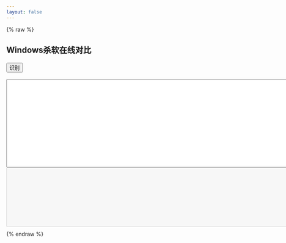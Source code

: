 ```yaml
---
layout: false
---
```

{% raw %}
<!DOCTYPE html>
<html>
<head>
<meta charset="utf-8">
<title>Windows杀软在线对比</title>
<script>
    avList = {
"_avp32.exe":"卡巴斯基",
"_avpcc.exe":"卡巴斯基",
"_avpm.exe":"卡巴斯基",
"360entclient.exe":"天擎EDR Agent",
"360entmisc.exe":"360(奇安信)天擎",
"360leakfixer.exe":"360系统漏洞控制模块",
"360rp.exe":"360杀毒",
"360safe.exe":"360安全卫士",
"360safebox.exe":"360保险箱主程序",
"360sd.exe":"360杀毒",
"360skylarsvc.exe":"360天擎终端安全管理系统",
"360tray.exe":"360实时保护",
"360websafe.exe":"360主机卫士",
"a2cmd.exe":"emsisoft anti-malware",
"a2free.exe":"a-squared free",
"a2guard.exe":"a-squared杀毒",
"a2service.exe":"a-squared free",
"a2start.exe":"Emsisoft Internet Security",
"aavgapi.exe":"avg",
"aawservice.exe":"Lavasoft Ad-Aware",
"aawtray.exe":"Ad-Aware",
"acaas.exe":"AhnLab",
"acaegmgr.exe":"AhnLab",
"acaif.exe":"AhnLab",
"acais.exe":"AhnLab",
"acctmgr.exe":"Symantec",
"aclient.exe":"Altiris remote login client",
"aclntusr.exe":"Altiris Client",
"acs.exe":"outpost防火墙",
"adam.exe":"绿鹰安全精灵",
"adaware.exe":"Lavasoft Ad-Aware",
"ad-aware.exe":"Lavasoft Ad-Aware",
"ad-aware2007.exe":"Lavasoft Ad-Aware",
"administrator.exe":"Entensys UserGate 5",
"adminserver.exe":"Panda",
"advchk.exe":"norton antivirus",
"ad-watch.exe":"lavasoft杀毒",
"aesecurityservice.exe":"MS Content Management Service",
"aexagentuihost.exe":"Altiris Agent",
"aexnsagent.exe":"Altiris Agent",
"aexnsrcvsvc.exe":"Altiris",
"aexsvc.exe":"Altiris",
"aexswdusr.exe":"Altiris Express NS Client Manager",
"aflogvw.exe":"AhnLab Spy Zero",
"afwserv.exe":"Avast Firewall Service",
"agb.exe":"安天防线",
"agentsvr.exe":"Microsoft Agent Server",
"ahnrpt.exe":"AhnLab Spy Zero",
"ahnsd.exe":"AhnLab",
"ahnsdsv.exe":"AhnLab",
"ahprocmonserver.exe":"安天防线",
"airdefense.exe":"airdefense",
"akrnl.exe":"ESET Smart Security",
"alert.exe":"CA eTrust Integrated Threat Management 8.1/CA Jinchen Kill",
"alertsvc.exe":"Symantec",
"alisecguard.exe":"阿里云-云盾",
"aliyun_assist_service.exe":"阿里云-云监控",
"aliyundun.exe":"阿里云-云盾",
"aliyundunupdate.exe":"阿里云-升级服务",
"almon.exe":"Sophos Anti-Virus",
"alogserv.exe":"McAfee VirusScan Activity Log Server",
"alsvc.exe":"Sophos AutoUpdate Service",
"alunotify.exe":"Symantec",
"alupdate.exe":"Sophos Anti-Virus AutoUpdate",
"aluschedulersvc.exe":"Symantec",
"amon.exe":"tiny personal firewall",
"amsvc.exe":"Cybereason",
"amswmagt.exe":"CA eTrust Integrated Threat Management 8.1",
"ananwidget.exe":"墨者安全专家",
"antiarp.exe":"AntiARP",
"anti-trojan.exe":"anti-trojan elite",
"anvir.exe":"AnVir.exe",
"aphost.exe":"TrendMicro Infrastructure",
"apimonitor.exe":"API Monitor",
"appsvc32.exe":"Symantec",
"aps.exe":"Outpost Security",
"apvxdwin.exe":"Panda Internet Security",
"arcatasksservice.exe":"arcavir杀毒",
"armor2net.exe":"Armor2net Software",
"arr.exe":"application request route",
"ashavast.exe":"Avast",
"ashbug.exe":"Avast",
"ashchest.exe":"Avast",
"ashcmd.exe":"Avast",
"ashdisp.exe":"Avast",
"ashenhcd.exe":"Avast",
"ashlogv.exe":"Avast",
"ashmaisv.exe":"Avast",
"ashpopwz.exe":"Avast",
"ashquick.exe":"Avast",
"ashserv.exe":"Avast",
"ashsimp2.exe":"Avast",
"ashsimpl.exe":"Avast",
"ashskpcc.exe":"Avast",
"ashskpck.exe":"Avast",
"ashupd.exe":"Avast",
"ashwebsv.exe":"Avast",
"ast.exe":"超级巡警",
"asupport.exe":"TrendMicro",
"aswdisp.exe":"Avast",
"aswregsvr.exe":"Avast",
"aswscan.exe":"avast",
"aswserv.exe":"Avast",
"aswupdsv.exe":"Avast",
"aswwebsv.exe":"Avast",
"atguard.exe":"antivir",
"atrshost.exe":"Altiris",
"atwatch.exe":"mustek",
"atwsctsk.exe":"AhnLab V3 Internet Security",
"au.exe":"nsis",
"aupdate.exe":"symantec",
"aupdrun.exe":"Agnirum Outpost Firewall",
"aus.exe":"Outpost Security",
"auth8021x.exe":"CA Jinchen KILL / eTrust Antivirus",
"autodown.exe":"antivirus autoupdater",
"autoup.exe":"AhnLab",
"avadmin.exe":"AVIRA Personal Edition Classic",
"avastemupdate.exe":"Avast Internet Security",
"avastsvc.exe":"Avast",
"avastui.exe":"Avast GUI",
"avcenter.exe":"Avira",
"avciman.exe":"熊猫卫士",
"avconfig.exe":"Avira",
"avconsol.exe":"McAfee VirusScan Scheduler",
"avengine.exe":"Panda Internet Security",
"avesvc.exe":"Avira",
"avfwsvc.exe":"AVIRA Personal Edition Classic",
"avg.exe":"avg杀毒",
"avgam.exe":"AVG 8/8.5",
"avgamsvr.exe":"AVG",
"avgas.exe":"AVG",
"avgaurd.exe":"avira antivir",
"avgcc.exe":"AVG",
"avgcc32.exe":"AVG",
"avgcefrend.exe":"AVG Internet Security",
"avgchsvx.exe":"AVG Internet Security",
"avgcmgr.exe":"AVG Internet Security (32-bit)",
"avgcsrva.exe":"AVG Internet Security (64-bit)",
"avgcsrvx.exe":"AVG Internet Security",
"avgctrl.exe":"AVG",
"avgdiag.exe":"AVG",
"avgemc.exe":"AVG",
"avgemca.exe":"AVG Internet Security",
"avgemcx.exe":"AVG Internet Security",
"avgfws.exe":"AVG Internet Security",
"avgfws8.exe":"AVG",
"avgfws9.exe":"AVG 9.0 FW",
"avgfwsrv.exe":"AVG",
"avgidsagent.exe":"AVG 8.5/9.0 IDS",
"avgidsmonitor.exe":"AVG 8.5/9.0 IDS",
"avgidsui.exe":"AVG 8.5 IDS",
"avgidswatcher.exe":"AVG 8.5 IDS",
"avginet.exe":"AVG",
"avgmfapx.exe":"AVG Internet Security",
"avgmsvr.exe":"AVG",
"avgnsa.exe":"AVG Internet Security",
"avgnsx.exe":"AVG Internet Security",
"avgnt.exe":"Avira",
"avgntmgr.exe":"avg",
"avgregcl.exe":"AVG Registry Cleaner",
"avgrsa.exe":"AVG Internet Security (64-bit)",
"avgrssvc.exe":"AVG",
"avgrsx.exe":"AVG Anti-Virus",
"avgscanx.exe":"AVG",
"avgserv.exe":"AVG",
"avgserv9.exe":"AVG",
"avgsvc.exe":"AVG Internet Security",
"avgsystx.exe":"AVG SysTools",
"avgtray.exe":"AVG Anti-Virus",
"avguard.exe":"Avira AntiVir",
"avgui.exe":"AVG Internet Security",
"avgupd.exe":"AVG",
"avgupdln.exe":"AVG",
"avgupsvc.exe":"AVG",
"avgvv.exe":"AVG",
"avgw.exe":"AVG",
"avgwb.dat":"AVG",
"avgwb.exe":"Grisoft AVG AntiVirus",
"avgwdsvc.exe":"AVG Anti-Virus",
"avgwizfw.exe":"AVG",
"avinitnt.exe":"command antivirus for nt server",
"avira.exe":"小红伞杀毒",
"avk.exe":"gdata安全防护软件",
"avkbackupservice.exe":"gdata安全防护软件",
"avkcl.exe":"gdata安全防护软件",
"avkpop.exe":"g data software ag",
"avkproxy.exe":"G Data Internet Security 2007",
"avkserv.exe":"g data software ag",
"avkservice.exe":"G Data Internet Security 2007",
"avktray.exe":"G Data Internet Security 2007",
"avkwctl.exe":"G Data Internet Security 2007",
"avkwctl9.exe":"g data software ag",
"avltmain.exe":"Panda Titanium",
"avmailc.exe":"Avira",
"avmcdlg.exe":"Avira",
"avnotify.exe":"Avira",
"avnt.exe":"h+bedv datentechnik gmbh",
"avp.exe":"Kaspersky",
"avp32.exe":"Kaspersky",
"avpcc.exe":"Kaspersky",
"avpdos32.exe":"kaspersky antivirus",
"avpdtagt.exe":"Kaspersky Lab Deployment Tool Agent",
"avpexec.exe":"Kaspersky",
"avpm.exe":"Kaspersky",
"avpncc.exe":"Kaspersky",
"avps.exe":"Kaspersky",
"avptc32.exe":"kaspersky antivirus",
"avpui.exe":"Kaspersky",
"avpupd.exe":"Kaspersky",
"avscan.exe":"Avira",
"avsched32.exe":"h+bedv",
"avserver.exe":"Kerio Winroute Firewall",
"avshadow.exe":"Avira",
"avsynmgr.exe":"McAfee VirusScan Synchronization Manager",
"avtask.exe":"Panda",
"avwatchservice.exe":"virusfighter杀毒",
"avwebgrd.exe":"AVIRA Personal Edition Classic",
"avwin.exe":"h+bedv",
"avwupsrv.exe":"h+bedv",
"avz.exe":"avz",
"ayagent.exe":"alyac韩国胶囊杀毒",
"baiduansvx.exe":"百度卫士-主进程",
"baidusafetray.exe":"百度卫士",
"baidusd.exe":"百度杀毒-主程序",
"baidusdsvc.exe":"百度杀毒-服务进程",
"baidusdtray.exe":"百度杀毒-托盘进程",
"baradagent.exe":"腾讯云-安全监控组件",
"bargains.exe":"exact advertising spyware",
"basfipm.exe":"Broadcom ASF IP monitoring service",
"bavtray.exe":"Baidu AV",
"bdagent.exe":"BitDefender Security Suite",
"bdc.exe":"BitDefender Security Suite",
"bddownloader.exe":"百度卫士",
"bdlite.exe":"BitDefender Security Suite",
"bdmcon.exe":"BitDefender Security Suite",
"bdss.exe":"BitDefender Security Suite",
"bdsubmit.exe":"BitDefender Security Suite",
"bdswitch.exe":"bitdefender module",
"beagle.exe":"avast",
"beikesan.exe":"贝壳云安全",
"bhipssvc.exe":"Baidu AV",
"bitdefender.exe":"Bitdefender",
"bka.exe":"Bkav AV",
"bkavservice.exe":"bkav杀毒",
"bkavsystemserver.exe":"Bkav AV",
"blackd.exe":"Black Ice IDS ",
"blackice.exe":"BlackIce Firewall",
"blink.exe":"micromedia",
"blss.exe":"cblaster",
"blupro.exe":"Bkav AV",
"bmrt.exe":"Barracuda Malware Removal Tool",
"bootwarn.exe":"symantec",
"bpc.exe":"grokster",
"brasil.exe":"exact advertising",
"bullguard.exe":"BullGuard Internet Security",
"bullguardbhvscanner.exe":"BullGuard Internet Security",
"bullguardscanner.exe":"BullGuard Internet Security",
"bullguardtray.exe":"BullGuard Internet Security",
"bullguardupdate.exe":"BullGuard Internet Security",
"bwgo0000":"F-Secure Backweb Temporary Files",
"bwgo0000.exe":"F-Secure Backweb",
"bwmeterconsvc.exe":"BWMeter Connections Service",
"ca.exe":"eTrust Firewall",
"caantispyware.exe":"CA Internet Security Suite 2007",
"caav.exe":"CA Internet Security Suite 2007",
"caavcmdscan.exe":"CA Internet Security Suite 2007",
"caavguiscan.exe":"CA Internet Security Suite 2007",
"caf.exe":"CA eTrust Integrated Threat Management 8.1",
"cafw.exe":"CA Internet Security Suite 2007",
"caissdt.exe":"eTrust Internet Security Suite",
"calogdump.exe":"CA Internet Security Suite 2007",
"capfaem.exe":"CA Internet Security Suite 2007",
"capfasem.exe":"CA Internet Security Suite 2008",
"capfsem.exe":"CA Internet Security Suite 2007",
"capmuamagt.exe":"CA eTrust Integrated Threat Management 8.1",
"cappactiveprotection.exe":"CA Internet Security Suite 2007/8/9",
"cappactiveprotection.exe   ":"CA Internet Security Suite 2007",
"casc.exe":"CA Internet Security Suite 2009",
"casecuritycenter.exe":"CA Internet Security Suite 2007",
"caunst.exe":"CA Internet Security Suite 2007",
"cavrep.exe":"CA Internet Security Suite 2007",
"cavrid.exe":"CA AntiVirus Realtime Infection Report",
"cavscan.exe":"Comodo",
"cavtray.exe":"eTrust Antivirus",
"cb.exe":"Cb Protection by Carbon Black",
"ccap.exe":"Symantec",
"ccapp.exe":"Symantec",
"ccemflsv.exe":"Client and Host Security Platform",
"ccenter.exe":"Rising",
"ccevtmgr.exe":"Symantec",
"cclaw.exe":"Norman Ad-Aware SE Plus Antivirus 1.06r1 and Firewall 1",
"cclgview.exe":"Symantec?",
"ccnfagent.exe":"CA eTrust Integrated Threat Management 8.1",
"ccprovsp.exe":"CA Internet Security Suite 2008/9",
"ccproxy.exe":"Symantec",
"ccpxysvc.exe":"Symantec",
"ccregvfy.exe":"norton杀毒软件自身完整性检查程序",
"ccschedulersvc.exe":"CA Internet Security Suite 2009",
"ccsetmgr.exe":"Symantec",
"ccsmagtd.exe":"CA eTrust Integrated Threat Management 8.1",
"ccsvchst.exe":"Symantec Endpoint Protection",
"ccsystemreport.exe":"CA Internet Security Suite 2009",
"cctray.exe":"CA Internet Security Suite 2007",
"ccupdate.exe":"CA Internet Security Suite 2007",
"cdp.exe":"cyberlink corp.",
"certificationmanagerservicent.exe":"Sophos Control Center",
"cfd.exe":"motive communications",
"cfftplugin.exe":"CA eTrust Integrated Threat Management 8.1",
"cfgwiz.exe":"norton antivirus",
"cfnotsrvd.exe":"CA eTrust Integrated Threat Management 8.1",
"cfp.exe":"Comodo Firewall Pro",
"cfpconfg.exe":"COMODO VIRUS SCANNER",
"cfpconfig.exe":"Comodo Firewall Pro",
"cfplogvw.exe":"Comodo Firewall Pro",
"cfpsbmit.exe":"Comodo Firewall Pro",
"cfpupdat.exe":"Comodo Firewall Pro",
"cfsmsmd.exe":"CA eTrust Integrated Threat Management 8.1",
"checkup.exe":"Symantec",
"cis.exe":"Comodo Internet Security",
"cistray.exe":"Comodo Internet Security",
"cka.exe":"Symantec",
"cksoftshiedantivirus4.exe":"shield antivirus杀毒",
"clamscan.exe":"ClamAV",
"clamtray.exe":"ClamAV",
"clamwin.exe":"ClamAV",
"clean.exe":"windows流氓软件清理大师",
"cleaner.exe":"windows流氓软件清理大师",
"cleaner3.exe":"windows流氓软件清理大师",
"cleaner8.exe":"the cleaner杀毒",
"cleanpc.exe":"windows流氓软件清理大师",
"cleanup.exe":"mcafee",
"cloudhelper.exe":"安全狗",
"clps.exe":"Comodo",
"clpsla.exe":"Comodo",
"clpsls.exe":"Comodo",
"clshield.exe":"Panda",
"cmctrayicon.exe":"cmc杀毒",
"cmdagent.exe":"Comodo Firewall Pro",
"cmdinstall.exe":"Comodo",
"cmgrdian.exe":"McAfee Guardian Tray Icon",
"cntaosmgr.exe":"TrendMicro OfficeScan",
"comhost.exe":"Symantec",
"connectionmonitor.exe":"ConnectionMonitor by SteelBytes",
"console.exe":"Panda",
"control_panel.exe":"Entensys UserGate 5",
"coranticontrolcenter32.exe":"coranti2012杀毒",
"coreframeworkhost.exe":"Trend Micro Internet Security",
"coreserviceshell.exe":"Trend Micro Internet Security",
"cpd.exe":"McAfee Firewall",
"cpdclnt.exe":"Symantec",
"cpf.exe":"Comodo Personal Firewall",
"cpntsrv.exe":"Panda",
"cramtray.exe":"Cybereason",
"crashrep.exe":"Comodo Firewall Pro",
"crdm.exe":"Netsys Enterprise Security (Encryption)",
"crssvc.exe":"Cybereason",
"csacontrol.exe":"Cisco Security Agent",
"csfalconcontainer.exe":"CrowdStrike Falcon Sensor",
"csfalconservice.exe":"CrowdStrike Falcon",
"csinject.exe":"Symantec",
"csinsm32.exe":"Symantec",
"csinsmnt.exe":"Symantec",
"csrss_tc.exe":"Atompark StaffCop",
"cssauth.exe":"Client Security Solution",
"ctdataload.exe":"Altiris",
"cureit.exe":"drweb cureit",
"cylancesvc.exe":"Cylance",
"cylanceui.exe":"Cylance",
"d_manage.exe":"d盾",
"d_safe_manage.exe":"d盾",
"dao_log.exe":"McAfee DAO Logger",
"datemanager.exe":"Date Manager",
"dbserv.exe":"Symantec",
"dbsrv9.exe":"Symantec",
"deep ui.exe":"Deep Instinct NGAV",
"deepmgmtservice.exe":"Deep Instinct NGAV",
"deeprpcserver":"Deep Instinct NGAV",
"deepstaticservice.exe":"Deep Instinct NGAV",
"defalert.exe":"symantec",
"defenderdaemon.exe":"shadowdefender",
"defscangui.exe":"symantec",
"defwatch":"Symantec",
"defwatch.exe":"Symantec",
"deloeminfs.exe":"BitDefender Security Suite",
"deteqt.agent.exe":"MWR Deteqt Suite EDR",
"diskmon.exe":"Symantec",
"djsnetcn.exe":"Symantec",
"dlservice.exe":"SmartLine DeviceLock Service",
"dltray.exe":"SmartLine DeviceLock Tray Notifier",
"dolphincharge.e":"GoldenDolphin Chinese IDS",
"dolphincharge.exe":"GoldenDolphin Chinese IDS",
"doscan.exe":"Symantec",
"dpmra.exe":"Microsoft Security Center Data Protection Manager",
"dpps2.exe":"panicware",
"drwadins.exe":"dr.web",
"drwagntd.exe":"DrWeb Enterprise",
"drwagnui.exe":"DrWeb",
"drwatson.exe":"Dr. Watson",
"drweb.exe":"DrWeb",
"drweb32.exe":"DrWeb",
"drweb32w.exe":"DrWeb",
"drweb386.exe":"DrWeb",
"drwebcgp.exe":"DrWeb",
"drwebcom.exe":"DrWeb Plesk COM for Windows",
"drwebdc.exe":"DrWeb",
"drwebmng.exe":"DrWeb",
"drwebscd.exe":"DrWeb",
"drwebupw.exe":"DrWeb",
"drwebwcl.exe":"DrWeb",
"drwebwin.exe":"DrWeb",
"drwinst.exe":"DrWeb",
"drwupgrade.exe":"DrWeb Enterprise",
"ds_monitor.exe":"Deep Security TM EDR",
"dsa.exe":"Deep Security TM EDR",
"dsmain.exe":"360安全卫士程序加载模块",
"dssagent.exe":"broderbund",
"dvp95.exe":"F-Secure",
"dvp95_0.exe":"F-Secure",
"dwarkdaemon.exe":"DrWeb Total Security",
"dwengine.exe":"DrWeb",
"dwhwizrd.exe":"Symantec",
"dwnetfilter.exe":"DrWeb Total Security",
"dwwin.exe":"TrendMicro or DrWatson",
"edisk.exe":"McAfee VirusScan Emergency Disk Creator",
"edr_agent.exe":"深信服EDR Agent",
"edr_monitor.exe":"深信服EDR Agent",
"edr_sec_plan.exe":"深信服EDR Agent",
"eeyeevnt.exe":"eEye Retina Digital Security",
"egui.exe":"Nod32",
"eguiproxy.exe":"eset nod32防毒",
"ehttpsrv.exe":"Nod32",
"ekrn.exe":"Nod32",
"elogsvc.exe":"Norman Ad-Aware SE Plus Antivirus 1.06r1 and Firewall 1",
"emet_agent.exe":"emet",
"emet_service.exe":"emet",
"emlibupdateagentnt.exe":"Sophos Control Center",
"emlproui.exe":"Omniquad Total Security 3.0.0",
"emlproxy.exe":"Omniquad Total Security 3.0.0",
"emsw.exe":"alset inc",
"endpointsecurity.exe":"GFI EndPointSecurity",
"engineserver.exe":"McAfee",
"ent.exe":"Essential NetTools",
"entitymain.exe":"Trend Micro Control Manager",
"era.exe":"ESET Remote Administrator",
"esafe.exe":"eSafe Protect",
"esav.exe":"启明星辰天珣EDR Agent",
"escc.exe":"启明星辰天珣EDR Agent",
"escccontrol.exe":"启明星辰天珣EDR Agent",
"esccindex.exe":"启明星辰天珣EDR Agent",
"esecagntservice.exe":"GFI EndPoint Security",
"esecservice.exe":"GFI EndPointSecurity",
"eshasrv.exe":"eset nod32防毒",
"esmagent.exe":"Enterprise Security Agent",
"espwatch.exe":"eSafe Protect",
"etagent.exe":"EventTracker by Prism Microsystems",
"etconsole3.exe":"EventTracker Console",
"etcorrel.exe":"EventTracker log cache",
"ethereal.exe":"rationalclearcase",
"etloganalyzer.exe":"EventTracker by Prism Microsystems",
"etreporter.exe":"EventTracker by Prism Microsystems  change",
"etrssfeeds.exe":"EventTracker by Prism Microsystems",
"etscheduler.exe":"EventTracker Scheduler",
"etwcontrolpanel.exe":"EventTracker Console",
"euqmonitor.exe":"TrendMicro ScanMail for Exchange",
"eventparser.exe":"McAfee",
"evtarmgr.exe":"EventTracker by Prism Microsystems",
"evtmgr.exe":"EventTracker by Prism Microsystems",
"evtprocessecfile.exe":"EventTracker",
"ewidoctrl.exe":"Ewido Security Suite",
"ewidoguard.exe":"Ewido Security Suite",
"execstat.exe":"StatWin",
"ezantivirusregistrationcheck.exe":"e-trust antivirus",
"fameh32.exe":"F-Secure Internet Security",
"fast.exe":"fastusr",
"fcappdb.exe":"Fortinet Smart Security",
"fcdblog.exe":"Fortinet Smart Security",
"fch32.exe":"F-Secure Internet Security",
"fchelper64.exe":"Fortinet Smart Security",
"fcsms.exe":"Microsoft Forefront Client Security Management Service",
"fcssas.exe":"Microsoft Forefront Client Security State Assessment Service",
"fih32.exe":"F-Secure Installation Launcher",
"findviru.exe":"f-secure",
"firesvc.exe":"McAfee Desktop Firewall",
"firetray.exe":"McAfee Desktop Firewall Traybar Helper",
"firewall.exe":"ashampoosoftware",
"firewallgui.exe":"PC Tools Firewall Plus",
"fmon.exe":"FortiClient Host Security 3.0.459",
"fnrb32.exe":"f-secure",
"forcefield.exe":"ZoneAlarm ForceField",
"forticlient.exe":"FortiClient",
"fortiesnac.exe":"Fortinet Smart Security",
"fortifw.exe":"FortiClient Host Security 3.0.459",
"fortiproxy.exe":"Fortinet Smart Security",
"fortiscan.exe":"Fortiscan",
"fortisslvpndaemon.exe":"Fortinet Smart Security",
"fortitray.exe":"Fortinet Smart Security",
"fortiwf.exe":"Fortinet Smart Security",
"fpavserver.exe":"F-PROT Antivirus",
"fprot.exe":"F-Prot?Antivirus",
"f-prot.exe":"f-prot杀毒",
"f-prot95.exe":"F-Prot?Antivirus",
"fprottray.exe":"F-PROT Antivirus",
"fpwin.exe":"verizon",
"fp-win.exe":"f-prot antivirus ondemand",
"frameworkservic":"McAfee Framework Services",
"frameworkservic.exe":"Mcafee VirusScan Framework Service",
"frameworkservice.exe":"McAfee VirusScan Enterprise",
"freshclam.exe":"clamav",
"frminst.exe":"mcafee",
"frw.exe":"McAfee?",
"frzstate2k.exe":"Deep Freeze TM EDR",
"fsaa.exe":"F-Secure Authentication Agent",
"fsaua.exe":"F-Secure Internet Security",
"fsav.exe":"f-secure",
"fsav32.exe":"F-Secure Internet Security",
"fsav530stbyb.exe":"f-secure",
"fsav530wtbyb.exe":"f-secure",
"fsav95.exe":"f-secure",
"fsavgui.exe":"F-Secure Internet Security GUI",
"fsbwsys.exe":"f-secure",
"f-sched.exe":"F-Prot?Antivirus",
"fscuif.exe":"F-Secure Internet Security",
"fsdfwd.exe":"F-Secure Internet Security",
"f-secure.exe":"f-secure冰岛杀毒",
"fsgk32.exe":"F-Secure Internet Security",
"fsgk32st.exe":"F-Secure Internet Security",
"fsguidll.exe":"F-Secure Internet Security",
"fsguiexe.exe":"F-Secure Internet Security",
"fshdll32.exe":"F-Secure Internet Security",
"fshoster32.exe":"F-Secure Internet Security",
"fshoster64.exe":"F-Secure Internet Security",
"fsm32.exe":"F-Secure Internet Security",
"fsma32.exe":"F-Secure Internet Security",
"fsmb32.exe":"F-Secure Internet Security",
"fsorsp.exe":"F-Secure Internet Security",
"fspc.exe":"F-Secure Internet Security",
"fspex.exe":"F-Secure Anti-Virus Updater",
"fsqh.exe":"F-Secure Internet Security",
"fssm32.exe":"F-Secure Internet Security",
"f-stopw.exe":"F-Prot?Antivirus",
"fwcfg.exe":"Symantec",
"fwinst.exe":"AVIRA Personal Edition Classic",
"fws.exe":"Radialpoint Security Services PCGuard",
"fyfirewall.exe":"风云防火墙",
"gcascleaner.exe":"Microsoft AntiSpyware Cleaner Process",
"gcasdtserv.exe":"Microsoft AntiSpyware Server Process",
"gcasinstallhelper.exe":"Microsoft AntiSpyware Helper Process",
"gcasnotice.exe":"Microsoft AntiSpyware Notifier Process",
"gcasserv.exe":"Microsoft AntiSpyware Server Process",
"gcasservalert.exe":"Microsoft AntiSpyware Alert Process",
"gcasswupdater.exe":"Microsoft AntiSpyware Updater Process",
"gdfirewalltray.exe":"G Data Internet Security 2007",
"gdfwsvc.exe":"G Data Internet Security 2007",
"gdscan.exe":"G Data",
"gfireporterservice.exe":"GFI EndPointSecurity",
"gg.exe":"巨盾网游安全盾",
"ghost_2.exe":"Symantec",
"ghosttray.exe":"Symantec",
"giantantispyware.exe":"GIANT AntiSpyware",
"giantantispywaremain.exe":"Microsoft AntiSpyware",
"giantantispywareupdater.exe":"Microsoft AntiSpyware",
"gov_defence_daemon.exe":"govdefence(网防g01)",
"gov_defence_service.exe":"govdefence(网防g01)",
"guard.exe":"AVG",
"guarddog.exe":"ewido",
"guardgui.exe":"Avira",
"guardnt.exe":"ikarus",
"guardxkickoff.exe":"GuardX",
"guardxservice.exe":"GuardX",
"gziface.exe":"Bitdefender Free",
"gzserv.exe":"Bitdefender Free",
"hipsdaemon.exe":"火绒安全软件",
"hipslog.exe":"火绒安全软件",
"hipsmain.exe":"火绒安全软件",
"hipstray.exe":"火绒安全软件",
"hipsvc.exe":"mcafee",
"hpqwmiex.exe":"HP ProtectTools Security Manager",
"hrres.exe":"ViRobot Desktop Antivirus",
"htpatch.exe":"silicon integrated systems corporation",
"hwapi.exe":"McAfee Internet Security Suite",
"hws.exe":"护卫神·入侵防护系统",
"hws_ui.exe":"护卫神·入侵防护系统",
"hwsd.exe":"护卫神·入侵防护系统",
"hwspanel.exe":"护卫神·入侵防护系统",
"iamapp.exe":"symantec",
"iamserv.exe":"symantec",
"iamstats.exe":"symantec",
"icepack.exe":"Symantec",
"icmon.exe":"Sophos Anti-Virus InterCheck activity monitor",
"idsinst.exe":"Symantec",
"iedriver.exe":"urlblaze.com",
"iface.exe":"Panda Anti-Virus",
"igateway.exe":"CA eTrust Integrated Threat Management 8.1/CA Jinchen Kill",
"inetupd.exe":"H+BEDV",
"infus.exe":"infus dialer",
"infwin.exe":"msviewparasite",
"inicio.exe":"Panda Internet Security",
"inocit.exe":"etrust",
"inonmsrv.exe":"CA Jinchen Kill",
"inorpc.exe":"eTrust Antivirus",
"inort.exe":"eTrust Antivirus",
"inotask.exe":"CA eTrust Integrated Threat Management 8.1/CA Jinchen Kill",
"inouptng.exe":"etrust",
"inoweb.exe":"CA Jinchen Kill",
"intdel.exe":"inet delivery",
"iparmor.exe":"木马克星",
"iptray.exe":"Cisco AMP",
"isafe.exe":"CA AntiVirus ISafe Service",
"isafinst.exe":"CA Internet Security Suite 2007",
"isatray.exe":"Microsoft(R) Internet Security and Acceleration Server 2000",
"isntsmtp.exe":"TrendMicro",
"isntsysmonitor":"TrendMicro InterScan System Monitor",
"isntsysmonitor.exe":"Trend Micro",
"ispwdsvc.exe":"Symantec",
"isscsf.exe":"ISS Security Scanner",
"issdaemon.exe":"ISS Security Scanner",
"issvc.exe":"Symantec",
"isuac.exe":"Symantec",
"iswmgr.exe":"ZoneAlarm ForceField",
"itmrt_supportdiagnostics.exe":"CA Internet Security Suite 2007",
"itmrt_trace.exe":"CA Internet Security Suite 2007",
"itmrtsvc.exe":"CA Internet Security Suite 2007",
"ixaptsvc.exe":"nProtect",
"ixavsvc.exe":"nProtect",
"ixfwsvc.exe":" nProtect",
"jammer.exe":"Jammer",
"k7tsecurity.exe":"k7杀毒",
"kabackreport.exe":"Kingsoft",
"kaccore.exe":"Kingsoft",
"kanmcmain.exe":"Kingsoft",
"kansgui.exe":"Kingsoft Antivirus",
"kansvr.exe":"Kingsoft Antivirus",
"kastray.exe":"Kingsoft",
"kav.exe":"Kaspersky",
"kav32.exe":"Kingsoft Internet Security 2008",
"kavadapterexe.exe":"Kaspersky Anti-Virus for Lotus Notes",
"kavfs.exe":"Kaspersky Anti-Virus service process",
"kavfsgt.exe":"Kaspersky Anti-Virus management service process",
"kavfsrcn.exe":"Kaspersky Anti-Virus remote management process",
"kavfsscs.exe":"Kaspersky script interception dispatcher service process",
"kavfswp.exe":"Kaspersky Anti-Virus working process",
"kavisarv.exe":"Kaspersky",
"kavlotsingleton.exe":"Kaspersky Anti-Virus for Lotus Notes",
"kavmm.exe":"Kaspersky",
"kavpf.exe":"kaspersky",
"kavpfw.exe":"kaspersky",
"kavshell.exe":"Kaspersky command line utility process",
"kavss.exe":"Kaspersky",
"kavstart.exe":"Kingsoft Internet Security",
"kavsvc.exe":"Kaspersky",
"kavsvcui.exe":"kaspersky",
"kavtray.exe":"Kaspersky task tray process",
"kazza.exe":"kaspersky",
"kb891711.exe":"Windows Security Update",
"keenvalue.exe":"euniverse inc",
"kerio-pf-213-en-win.exe":"Kerio",
"kerio-wrl-421-en-win.exe":"Kerio",
"kerio-wrp-421-en-win.exe":"Kerio",
"kis.exe":"Kaspersky",
"kislive.exe":"Kingsoft",
"kissvc.exe":"Kingsoft Internet Security 2008",
"klnacserver.exe":"Kaspersky Lab Cisco NAC Posture Validation Server",
"klnagent.exe":"Kaspersky Network Agent",
"klserver.exe":"Kaspersky Administration Server",
"klswd.exe":"Kaspersky",
"klwtblfs.exe":"Kaspersky",
"kmailmon.exe":"Kingsoft",
"knownsvr.exe":"Rising Antispyware",
"knsdtray.exe":"可牛杀毒",
"knupdatemain.exe":"Kingsoft",
"kpf4gui.exe":"Sunbelt Personal Firewall 4",
"kpf4ss.exe":"Sunbelt Personal Firewall 4",
"kpfw32.exe":"Kingsoft Internet Security 2008",
"kpfwsvc.exe":"Kingsoft Internet Security",
"kpfwtray.exe":"金山网镖",
"krbcc32s.exe":"CA Jinchen KILL / eTrust Antivirus",
"ksafe.exe":"金山卫士",
"ksafesvc.exe":"金山毒霸",
"ksafetray.exe":"金山卫士",
"kswebshield.exe":"Kingsoft",
"kupdata.exe":"金山毒霸",
"kvdetech.exe":"Jiangmin AV and FW",
"kvmonxp.exe":"江民杀毒",
"kvmonxp.kxp":"Jiangmin AV and FW",
"kvmonxp_2.exe":"江民KV杀毒软件实时监控程序",
"kvmonxp_2.kxp":"Jiangmin AV and FW",
"kvolself.exe":"Jiangmin AV and FW",
"kvsrvxp.exe":"Jiangmin AV and FW",
"kvsrvxp_1.exe":"Jiangmin AV and FW",
"kvxp.exe":"江民杀毒软件",
"kvxp.kxp":"Jiangmin AV and FW",
"kwatch.exe":"Kingsoft Internet Security",
"kwsprod.exe":"Kaspersky",
"kwsprotect64.exe":"金山毒霸",
"kxescore.exe":"金山毒霸",
"kxeserv.exe":"Kingsoft",
"kxetray.exe":"金山毒霸",
"launcher.exe":"intercort systems",
"ldscan.exe":"windows trojans inspector",
"leventmgr.exe":"Cisco Security Agent",
"livesrv.exe":"BitDefender Security Suite",
"liveupdate360.exe":"360更新程序",
"lmon.exe":"Sophos Anti-Virus",
"log_qtine.exe":"McAfee",
"loggetor.exe":"GoldenDolphin Chinese IDS",
"loggingserver.exe":"AVG Internet Security (64-bit)",
"luall.exe":"Symantec",
"luau.exe":"symantec",
"lucallbackproxy.exe":"Symantec",
"lucoms.exe":"Symantec",
"lucoms~1.exe":"Symantec",
"lucomserver.exe":"Symantec LiveUpdate",
"luinit.exe":"Symantec",
"lwdmserver.exe":"TrendMicro Infrastructure",
"macmnsvc.exe":"McAfee Agent Common Services",
"macompatsvc.exe":"McAfee Compat service",
"mamutu.exe":"Mamutu",
"managementagentnt.exe":"Sophos Control Center",
"mantispm.exe":"ZoneAlarm Internet Security Suite 2007",
"masalert.exe":"McAfee AntiSpyware",
"massrv.exe":"McAfee AntiSpyware application",
"masvc.exe":"McAfee Agent Service",
"mbam.exe":"malwarebytes杀毒",
"mbamservice.exe":"Malwarebytes Anti-Malware",
"mbamtray.exe":"Malwarebytes Anti-Malware",
"mcafeedatabackup.exe":"McAfee Internet Security Suite",
"mcafeefire.exe":"mcafee",
"mcagent.exe":"McAfee Agent",
"mcapexe.exe":"McAfee Endpoint Protection",
"mcappins.exe":"McAfee Application Installer",
"mcconsol.exe":"McAfee VirusScan Enterprise",
"mcdash.exe":"McAfee Security Center Dashboard",
"mcdetect.exe":"McAfee Security Centre Module",
"mcepoc.exe":"McAfee VirusScan for EPOC OS",
"mcepocfg.exe":"McAfee VirusScan for EPOC OS",
"mcinfo.exe":"McAfee Internet Security",
"mcmnhdlr.exe":"McAfee VirusScan Command Handler",
"mcmscsvc.exe":"McAfee Internet Security Suite",
"mcnasvc.exe":"McAfee Internet Security Suite",
"mcods.exe":"McAfee Internet Security Suite",
"mcpalmcfg.exe":"McAfee VirusScan for Palm OS",
"mcpromgr.exe":"McAfee Internet Security Suite",
"mcproxy.exe":"McAfee Internet Security Suite",
"mcregwiz.exe":"McAfee Registration Wizard",
"mcsacore.exe":"McAfee Endpoint Protection",
"mcsagent.exe":"Sophos MCS Agent",
"mcsclient.exe":"Sophos MCS Client",
"mcscript.exe":"mcafee",
"mcscript_inuse.exe":"McAfee VirusScan Enterprise",
"mcshell.exe":"McAfee GUI",
"mcshield.exe":"McAfee VirusScan",
"mcshld9x.exe":"McAfee AntiVirus Component",
"mcsvhost.exe":"McAfee Endpoint Protection",
"mcsysmon.exe":"McAfee System Monitor",
"mctool.exe":"mcafee",
"mctray.exe":"McAfee VirusScan Enterprise",
"mctskshd.exe":"McAfee Task Scheduler",
"mcui32.exe":"Symantec",
"mcuicnt.exe":"McAfee",
"mcuimgr.exe":"McAfee Internet Security Suite",
"mcupdate.exe":"McAfee VirusScan Enterprise",
"mcupdmgr.exe":"McAfee Update Manager",
"mcvsftsn.exe":"McAfee VirusScan Online",
"mcvsrte.exe":"McAfee.com VirusScan Online Realtime Engine",
"mcvsshld.exe":"McAfee VirusScan",
"mcwce.exe":"McAfee VirusScan for WindowsCE OS",
"mcwcecfg.exe":"McAfee VirusScan for WindowsCE OS",
"mfeann.exe":"McAfee",
"mfeavsvc.exe":"McAfee Cloud AV",
"mfecanary.exe":"McAfee Canary Process",
"mfeesp.exe":"McAfee Endpoint Security Platform component hosting server",
"mfefire.exe":"McAfee Core Firewall Service",
"mfefw.exe":"McAfee Firewall Business Object Hosting Server",
"mfehcs.exe":"McAfee HookCore Service",
"mfemactl.exe":"McAfee Agent AAC Host",
"mfemms.exe":"McAfee Management Service",
"mfetp.exe":"McAfee Threat Prevention Service",
"mfevtps.exe":"McAfee Process Validation",
"mfewc.exe":"McAfee Web Control Service",
"mfewch.exe":"McAfee Web Control Service",
"mfin32.exe":"myfreeinternetupdate",
"mfw2en.exe":"myfreeinternetupdate",
"mfweng3.02d30.exe":"myfreeinternetupdate",
"mgavrtcl.exe":"McAfee antivirus software",
"mgavrte.exe":"mcafee",
"mghtml.exe":"McAfee VirusScan Component",
"mgntsvc.exe":"Sophos Control Center",
"mgui.exe":"bullguard",
"minilog.exe":"zone alarm",
"mmod.exe":"ezulainc",
"mongoosagui.exe":"mongoosa杀毒",
"monsvcnt.exe":"Ahnsd Korean AV",
"monsysnt.exe":"Ahnsd Korean AV",
"mostat.exe":"wurldmediainc",
"mpcmdrun.exe":"Windows Defender",
"mpf.exe":"McAfee Personal Firewall",
"mpfagent.exe":"McAfee Personal Firewall",
"mpfconsole.exe":"McAfee Personal Firewall",
"mpfservice.exe":"McAfee Personal Firewall Component",
"mpfsrv.exe":"McAfee Internet Security Suite",
"mpftray.exe":"McAfee Personal Firewall Tray icon",
"mpmon.exe":"微点主动防御",
"mps.exe":"McAfee Internet Security Suite",
"mpsevh.exe":"McAfee Internet Security Suite",
"mpsvc.exe":"Omniquad Total Security 3.0.0",
"mrf.exe":"TrendMicro Infrastructure",
"msascui.exe":"Windows Defender",
"msascuil.exe":"windows defender",
"mscache.exe":"integrated search technologies spyware",
"mscifapp.exe":"McAfee Privacy Service",
"mscman.exe":"odysseusmarketinginc",
"mskagent.exe":"McAfee SpamKiller Module",
"mskdetct.exe":"McAfee Spamkiller",
"msksrver.exe":"McAfee Internet Security Suite",
"msksrvr.exe":"McAfee Spamkiller",
"msmgt.exe":"total velocity spyware",
"msmpeng.exe":"Windows Defender",
"mspmspsv.exe":"Windows Media Device Manager Pre-Message Security Protocol Service",
"msscli.exe":"McAfee AntiSpyware Component",
"msseces.exe":"Microsoft Security Essentials",
"mssecess.exe":"Microsoft Security Essentials",
"mssense.exe":"windows defender",
"msssrv.exe":"McAfee Anti Spyware",
"msvxd.exe":"w32/datom-a",
"myagtsvc.exe":"mcafee",
"myagttry.exe":"McAfee Total Protection for Small Business",
"nailgpip.exe":"McAfee",
"naprdmgr.exe":"McAfee ePolicy Orchestrator",
"nav.exe":"reuters limited",
"navapsvc.exe":"Symantec",
"navapw32.exe":"Symantec",
"navdx.exe":"Norton Anti-Virus",
"navectrl.exe":"Symantec",
"navelog.exe":"Symantec",
"navesp.exe":"Symantec",
"navlu32.exe":"norton",
"navnt.exe":"Norton Anti-Virus",
"navshcom.exe":"Norton Anti-Virus",
"navstub.exe":"Norton Anti-Virus",
"navw32.exe":"Symantec",
"navwnt.exe":"Symantec",
"ncdaemon.exe":"Mcafee Scanner for Lotus Notes",
"ndd32.exe":"诺顿磁盘医生",
"ndetect.exe":"Symantec",
"neomonitor.exe":"NeoMonitor",
"neotrace.exe":"McAfee NeoTrace",
"neowatchlog.exe":"neowatch",
"neowatchtray.exe":"neowatch",
"nerosvc.exe":"Nero Security Service",
"netalertclient.exe":"GoldenDolphin Chinese IDS",
"netcfg.exe":"Kaspersky Network Configuration Tool",
"networkagent.exe":"Websense Web Security / Web Filter",
"networx.exe":"NetWorx",
"ngctw32.exe":"Symantec",
"ngserver.exe":"Symantec",
"nip.exe":"Norman Ad-Aware SE Plus Antivirus 1.06r1 and Firewall 1",
"nipsvc.exe":"Norman Ad-Aware SE Plus Antivirus 1.06r1 and Firewall 1",
"nisoptui.exe":"Symantec",
"nisserv.exe":"Symantec",
"nissrv.exe":"Microsoft Network Inspection System",
"nisum.exe":"Symantec",
"njeeves.exe":"Norman Ad-Aware SE Plus Antivirus 1.06r1 and Firewall 1",
"nlclient.exe":"Netlimiter Traffic Monitor",
"nlsvc.exe":"LockTime NetLimiter 2 Monitor",
"nmagent.exe":"Network Monitor Agent",
"nmain.exe":"Symantec",
"nod32.exe":"Nod32",
"nod32krn.exe":"Nod32",
"nod32kui.exe":"Nod32",
"nod32view.exe":"NOD32 Update Viewer",
"nortonsecurity.exe":"Norton Security Deluxe",
"notifier.exe":"Deep Security TM EDR",
"npfmntor.exe":"Symantec",
"npfmsg.exe":"Norman Ad-Aware SE Plus Antivirus 1.06r1 and Firewall 1",
"npfmsg2.exe":"Norman Ad-Aware SE Plus Antivirus 1.06r1 and Firewall 1",
"npfsvice.exe":"Norman Ad-Aware SE Plus Antivirus 1.06r1 and Firewall 1",
"nprotect.exe":"Symantec",
"npscheck.exe":"Symantec",
"npssvc.exe":"Symantec",
"nrmenctb.exe":"Norman Ad-Aware SE Plus Antivirus 1.06r1 and Firewall 1",
"ns.exe":"norton诺顿杀毒",
"nscsrvce.exe":"Symantec",
"nsctop.exe":"Symantec",
"nslocollectorservice.exe":"enSilo Data Protection Collector Service",
"nsmdemf.exe":"TrendMicro",
"nsmdmon.exe":"TrendMicro",
"nsmdreal.exe":"TrendMicro",
"nsmdsch.exe":"TrendMicro",
"nsmdtr.exe":"Symantec",
"nspupsvc.exe":"nprotect杀毒",
"ntcaagent.exe":"Huawei SACC Agent",
"ntcadaemon.exe":"Huawei SACC Agent",
"ntcaservice.exe":"Huawei SACC Agent",
"ntrtscan.exe":"TrendMicro OfficeScan",
"nvcoas.exe":"Norman Ad-Aware SE Plus Antivirus 1.06r1 and Firewall 1",
"nvcod.exe":"Norman",
"nvcsched.exe":"Norman Ad-Aware SE Plus Antivirus 1.06r1 and Firewall 1",
"nwservice.exe":"Netwatch",
"nymse.exe":"Norman Ad-Aware SE Plus Antivirus 1.06r1 and Firewall 1",
"oasclnt.exe":"McAfee VirusScan Module",
"oespamtest.exe":"Kaspersky Anti-Spam for Outlook or Outlook Express",
"ofcdog.exe":"TrendMicro",
"ofcpfwsvc.exe":"TrendMicro Personal Firewall",
"okclient.exe":"Cisco Security Agent",
"olfsnt40.exe":"Symantec",
"omniagent.exe":"MWR OmniAgent",
"omslogmanager.exe":"Secret Net",
"onlinent.exe":"Omniquad Total Security 3.0.0",
"onlnsvc.exe":"Omniquad Total Security 3.0.0",
"op_mon.exe":"outpostfirewall",
"op_viewer.exe":"Sophos FIREWALL GUI is OPEN",
"opscan.exe":"Symantec",
"opssvc.exe":"Quick Heal AntiVirus",
"ostronet.exe":"OstroSoft Internet Tools",
"outpost.exe":"Outpost Security",
"outpostinstall.exe":"outpost",
"outpostproinstall.exe":"Agnitum Outpost Firewall Pro",
"paamsrv.exe":"Acronis Privacy Expert Suite",
"padfsvr.exe":"Panda",
"pagent.exe":"Panda Enterprise",
"pagentwd.exe":"Panda Enterprise",
"parmor.exe":"木马克星",
"pasystemtray.exe":"Panda",
"patch.exe":"TrendMicro PC-cillin",
"patray.exe":"ahnlab安博士杀毒",
"pavbckpt.exe":"Panda Internet Security",
"pavcl.exe":"Panda Commandline Secure",
"pavfires.exe":"Panda Anti-Virus",
"pavfnsvr.exe":"Panda Internet Security",
"pavjobs.exe":"Panda Internet Security",
"pavkre.exe":"Panda Anti-Virus",
"pavmail.exe":"Panda Anti-Virus",
"pavprot.exe":"Panda Anti-Virus",
"pavproxy.exe":"熊猫卫士",
"pavprsrv.exe":"Panda Internet Security",
"pavreport.exe":"Panda",
"pavsched.exe":"Panda Anti-Virus",
"pavsrv50.exe":"Panda Anti-Virus",
"pavsrv51.exe":"Panda Internet Security",
"pavsrv52.exe":"Panda Anti-Virus",
"pavss.exe":"熊猫卫士",
"pavupg.exe":"Panda AdminSecure upgrade utility",
"pavw.exe":"Panda Internet Security",
"pc.exe":"云锁客户端",
"pccclient.exe":"TrendMicro PC-cillin",
"pccguide.exe":"TrendMicro PC-cillin",
"pcciomon.exe":"pc-cillin",
"pcclient.exe":"TrendMicro PC-cillin",
"pccnt.exe":"TrendMicro PC-cillin",
"pccntmon.exe":"TrendMicro PC-cillin",
"pccntupd.exe":"TrendMicro PC-cillin",
"pccpfw.exe":"TrendMicro PC-cillin",
"pcctlcom.exe":"TrendMicro",
"pcscan.exe":"TrendMicro PC-cillin",
"pcscnsrv.exe":"TrendMicro",
"pctav.exe":"pc tools antivirus",
"pctsauxs.exe":"Spyware Doctor",
"pctsgui.exe":"Spyware Doctor",
"pctssvc.exe":"Spyware Doctor",
"pctstray.exe":"Spyware Doctor",
"pep.exe":"CA Jinchen KILL / eTrust Antivirus",
"persfw.exe":"Kerio Personal Firewall 2.1.5",
"pestpatrol.exe":"ikarus",
"pfw.exe":"天网防火墙",
"pfwadmin.exe":"Kerio Personal Firewall",
"pgmonitr.exe":"promulgate spyware",
"pingscan.exe":"Ping Scanner",
"pmon.exe":"Process Monitor",
"pnmsrv.exe":"Panda Network Manager",
"pntiomon.exe":"TrendMicro PC-cillin",
"pop3pack.exe":"TrendMicro PC-cillin",
"pop3trap.exe":"TrendMicro PC-cillin",
"poproxy.exe":"Symantec",
"powerscan.exe":"integrated search technologies",
"ppclean.exe":"CA Internet Security Suite 2007",
"ppctlpriv.exe":"CA Internet Security Suite 2008 Antispyware",
"ppinupdt.exe":"Protector Plus for Windows",
"ppmcativedetection.exe":"eTrust",
"ppppwallrun.exe":"Jiangmin AV and FW",
"pptbc.exe":"Protector Plus for Windows",
"ppvstop.exe":"PP2000 Real Time Scan",
"pqibrowser.exe":"Symantec",
"pqv2isvc.exe":"Symantec",
"prevsrv.exe":"Panda Anti-Virus",
"prevx.exe":"Prevx",
"printdevice.exe":"GoldenDolphin Chinese IDS",
"privacyiconclient.exe":"Intel Management and Security",
"prizesurfer.exe":"prizesurfer",
"prmt.exe":"opistat",
"prmvr.exe":"adtomi",
"processmonitor.exe":"sysinternals",
"procexp.exe":"Sysinternals Process Explorer",
"proport.exe":"ProPort",
"protectedmodulehost.exe":"McAfee",
"protectx.exe":"protectx",
"proutil.exe":"BlackIce Firewall",
"psafesystray.exe":"psafe反病毒",
"psanhost.exe":"Panda Internet Security",
"psctris.exe":"Panda Enterprise",
"psctrls.exe":"Panda Internet Security",
"psh_svc.exe":"Acronis Privacy Expert Suite",
"pshost.exe":"Panda Internet Security",
"psimreal.exe":"Panda Internet Security",
"psimsvc.exe":"Panda Internet Security",
"pskmssvc.exe":"Panda Internet Security",
"pspf.exe":"Sygate Personal Firewall Pro",
"psuamain.exe":"Panda Internet Security",
"psuaservice.exe":"Panda Internet Security",
"pthosttr.exe":"HP Protecttools Security Manager",
"pview.exe":"Process Explode process viewer",
"pviewer.exe":"Process Explode process viewer",
"pwdfilthelp.exe":"GoldenDolphin Chinese IDS",
"pxemtftp.exe":"Symantec",
"pxeservice.exe":"Symantec",
"pylumloader.exe":" Cybereason",
"qclean.exe":"McAfee QuickClean",
"qconsole.exe":"norton antivirus quarantine console",
"qdcsfs.exe":"Symantec",
"qhactivedefense.exe":"360国际版",
"qhonline.exe":"Quick Heal Online Protection",
"qhonsvc.exe":"Quick Heal",
"qhset.exe":"Quick Heal",
"qhsrv.exe":"360主机卫士",
"qhwebshellguard.exe":"360主机卫士",
"qoeloader.exe":"Qurb/CA Internet Security 2008/9 AntiSpam",
"qqpcnetflow.exe":"腾讯电脑管家",
"qqpcrealtimespeedup.exe":"腾讯电脑管家",
"qqpcrtp.exe":"腾讯电脑管家",
"qqpctray.exe":"腾讯电脑管家",
"qserver.exe":"Symantec",
"quhlpsvc.exe":"quickheal杀毒",
"rapapp.exe":"BlackIce Firewall",
"rapuisvc.exe":"ISS_Proventia_Agent 9.0 from IBM",
"ras.exe":"Rising Antispyware",
"rasupd.exe":"Rising Antispyware",
"rav.exe":"Rising AntiVirus",
"ravalert.exe":"Rising AntiVirus",
"ravmon.exe":"Rising AntiVirus",
"ravmond.exe":"Rising AntiVirus",
"ravservice.exe":"Rising AntiVirus",
"ravstub.exe":"Rising AntiVirus",
"ravtask.exe":"Rising AntiVirus",
"ravtray.exe":"Rising AntiVirus",
"ravupdate.exe":"Rising AntiVirus",
"ravxp.exe":"Rising",
"rb32.exe":"rapidblaster",
"rcsvcmon.exe":"GFI EndPointSecurity",
"rcsync.exe":"prizesurfer",
"realmon.exe":"CA Jinchen Kill Realtime Monitor",
"redcloak.exe":"Dell SecureWorks Codename Redcloak",
"redirsvc.exe":"McAfee Internet Security Suite",
"regmech.exe":"Spyware Doctor",
"remupd.exe":"Panda Agent",
"repmgr64.exe":"Carbon Black",
"reportersvc.exe":"Symantec",
"reportsvc.exe":"Symantec Reporting Service",
"rescue32.exe":"卡巴斯基互联网安全套装",
"retinaengine.exe":"eEye Retina Digital Security",
"rfwmain.exe":"Rising Firewall",
"rfwproxy.exe":"Rising",
"rfwsrv.exe":"Rising Firewall",
"rfwstub.exe":"Rising",
"rnav.exe":"Symantec",
"rnreport.exe":"Rising AntiVirus",
"routernt.exe":"Sophos Control Center",
"rpcserv.exe":"McAfee",
"rsnetsvr.exe":"Rising Anti-Virus",
"rssensor.exe":"McAfee Rogue System Sensor",
"rstray.exe":"Rising Anti-Spyware",
"rtvscan.exe":"Symantec",
"rtvscn95.exe":"real-time virus scanner",
"rulaunch.exe":"McAfee User Interface",
"run32dll.exe":"pal pc spy",
"safeboxtray.exe":"360保险箱的托盘程序",
"safedog.exe":"安全狗",
"safedogguardcenter.exe":"安全狗",
"safedogserverui.exe":"服务器安全狗",
"safedogsiteapache.exe":"网站安全狗(apache)",
"safedogsiteiis.exe":"网站安全狗(iis)",
"safedogtray.exe":"安全狗",
"safedogupdatecenter.exe":"安全狗",
"safeservice.exe":"McAfee SAFe Common Technology",
"safeweb.exe":"psafe tecnologia",
"sahookmain.exe":"McAfee SiteAdvisor",
"sapissvc.exe":"Quick Heal Scanner",
"saservice.exe":"McAfee Internet Security Suite",
"sav32cli.exe":"Sophos Anti-Virus Scanner  ",
"savadminservice.exe":"Sophos Anti-Virus",
"savfmsectrl.exe":"Symantec Mail Security",
"savfmselog.exe":"Symantec Mail Security",
"savfmsesjm.exe":"Symantec Mail Security",
"savfmsesp.exe":"Symantec",
"savfmsespamstatsmanager.exe":"Symantec Mail Security",
"savfmsesrv.exe":"Symantec Mail Security",
"savfmsetask.exe":"Symantec Mail Security",
"savfmseui.exe":"Symantec Mail Security",
"savmain.exe":"Sophos Anti-Virus GUI is OPEN",
"savprogress.exe":"Sophos杀毒",
"savroam.exe":"Symantec",
"savscan.exe":"Symantec",
"savservice.exe":"Sophos Anti-Virus",
"savui.exe":"Symantec",
"sbamsvc.exe":"Vipre",
"sbserv.exe":"Symantec",
"scan32.exe":"McAfee Virusscan Enterprise",
"scanexplicit.exe":"Symantec",
"scanfrm.exe":"Rising Anti-Virus",
"scanmailoutlook.exe":"TrendMicro PC-cillin",
"scanmsg.exe":"Omniquad Total Security 3.0.0",
"scanningprocess.exe":"Kaspersky Antivirus Scanner",
"scanwscs.exe":"Omniquad Total Security 3.0.0",
"scfmanager.exe":"Sophos FIREWALL",
"scfservice.exe":"Sophos FIREWALL",
"scftray.exe":"Sophos FIREWALL",
"schdsrvc.exe":"Sophos Control Center",
"sched.exe":"avira(小红伞)",
"schupd.exe":"TrendMicro",
"sdcservice.exe":"Sophos Device Control Service",
"sdhelp.exe":"spyware doctor",
"sdrservice.exe":"Sophos Anti-Virus",
"sdtrayapp.exe":"Spyware_Doctor 5 from PC Tools",
"seanalyzertool.exe":"Netgate Spy Emergency",
"seccenter.exe":"Bitdefender",
"secenter.exe":"bitdefender杀毒",
"securitycenter.exe":"Aluria Security Center",
"securityhealthservice.exe":"windows defender",
"securitymanager.exe":"MSC BAM Services",
"sedservice.exe":"Sophos Endpoint Defense Service",
"seestat.exe":"StatWin",
"semsvc.exe":"Symantec",
"sesclu.exe":"Symantec",
"setloadorder.exe":"BitDefender Security Suite",
"setupguimngr.exe":"F-Secure Internet Security",
"sevinst.exe":"Symantec",
"sfc.exe":"Cisco AMP",
"sgagent.exe":"腾讯云-安全监控组件",
"sgbhp.exe":"SpywareBlaster Internet Security Tool",
"sh.exe":"mks toolkit for win3",
"showbehind.exe":"microsmarts enterprise component",
"shstat.exe":"McAfee VirusScan Enterprise",
"sidebar.exe":"AVG Anti-Virus",
"siteadv.exe":"McAfee Internet Security Suite",
"slee81.exe":"Steganos Security Suite Component",
"smartscreen.exe":"windows defender smartscreen",
"smc.exe":"Symantec",
"smcgui.exe":"Symantec",
"smex_activeupda":"TrendMicro ScanMail for Exchange",
"smex_master.exe":"TrendMicro ScanMail for Exchange",
"smex_remoteconf":"TrendMicro ScanMail for Exchange",
"smex_systemwatc":"TrendMicro ScanMail for Exchange",
"smoutlookpack.exe":"TrendMicro PC-cillin",
"sms.exe":"Symantec",
"smsectrl.exe":"Symantec",
"smselog.exe":"Symantec",
"smsesjm.exe":"Symantec",
"smsesp.exe":"Symantec",
"smsesrv.exe":"Symantec",
"smsetask.exe":"Symantec",
"smseui.exe":"Symantec",
"smsx.exe":"Security Technology Solutions SMSexpress",
"snac.exe":"Symantec Network Access List",
"sndmon.exe":"Symantec",
"sndsrvc.exe":"Symantec",
"snhwsrv.exe":"Secret Net",
"snicheckadm.exe":"Secret Net",
"snichecksrv.exe":"Secret Net",
"snicon.exe":"Secret Net",
"snsrv.exe":"Secret Net",
"soap.exe":"system soap pro",
"softmanager.exe":"360软件管家",
"sophos ui.exe":"Sophos杀毒",
"sophoscleanm.exe":"Sophos杀毒",
"sophoscleanm64.exe":"Sophos Clean Service",
"sophosfilescanner.exe":"Sophos杀毒",
"sophosfimservice.exe":"Sophos FIM",
"sophosfs.exe":"Sophos File Scanner Service",
"sophoshealth.exe":"Sophos Health Service",
"sophosntpservice.exe":"Sophos杀毒",
"sophososquery.exe":"Sophos杀毒",
"sophossafestore64.exe":"Sophos Safestore Service",
"spbbcsvc.exe":"Symantec",
"sphinx.exe":"sphinx防火墙",
"spideragent.exe":"DrWeb Total Security",
"spidercpl.exe":"dr.web",
"spiderml.exe":"DrWeb",
"spidernt.exe":"DrWeb",
"spiderui.exe":"DrWeb",
"spntsvc.exe":"TrendMicro ServerProtect",
"spybotsd.exe":"spybot",
"spyemergency.exe":"Netgate Spy Emergency",
"spyemergencysrv.exe":"Netgate Spy Emergency",
"spywareterminatorshield.exe":"spywareterminator杀毒",
"srvload.exe":"Panda Internet Security",
"srvmon.exe":"McAfee",
"sschk.exe":"Simply Super Software Trojan Scanner",
"ssecuritymanager.exe":"SIWF BAM Services",
"ssm.exe":"Symantec or Veritas Net Backup",
"ssp.exe":"Sophos Endpoint Security",
"sspservice.exe":"Sophos System Protection Service",
"ssscheduler.exe":"McAfee Security Scan",
"starta.exe":"AntiVir Security Management Center Agent Module",
"stinger.exe":"McAfee Stinger",
"stopa.exe":"AntiVir Security Management Center Agent Module",
"stopp.exe":"TrendMicro ServerProtect",
"stwatchdog.exe":"TrendMicro ServerProtect",
"supporter5.exe":"escorcher反病毒",
"svcgenerichost":"TrendMicro ScanMail for Exchange",
"svcgenerichost.exe":"Trend Micro Worry-Free Business Security Services",
"svcharge.exe":"SiliVaccine Antivirus",
"svcntaux.exe":"Spyware_Doctor 5 from PC Tools",
"svdealer.exe":"SiliVaccine Antivirus",
"svframe.exe":"SiliVaccine Antivirus",
"svtray.exe":"SiliVaccine Antivirus",
"swagent.exe":"sonicwall",
"swc_service.exe":"Sophos Anti-Virus",
"swdoctor.exe":"sonicwall",
"swdsvc.exe":"Spyware_Doctor 5 from PC Tools",
"sweep95.exe":"Sophos Anti-Virus",
"sweepnet.sweepsrv.sys.swnetsup.exe":"Sophos Anti-Virus",
"sweepsrv.exe":"Sophos Anti-Virus",
"sweepsrv.sys":"Sophos Anti-Virus",
"swi_service.exe":"Sophos Anti-Virus",
"swnetsup.exe":"Sophos Anti-Virus",
"swnxt.exe":"Spyware Nuker",
"swserver.exe":"StatWin Total",
"symcorpui.exe":"symantec(赛门铁克)",
"symlcsvc.exe":"Symantec",
"symproxysvc.exe":"Symantec",
"symsport.exe":"Symantec",
"symtray.exe":"Symantec",
"symwsc.exe":"Symantec",
"synmgr.exe":"sysmantec",
"sysdoc32.exe":"Symantec",
"sysoptenginesvc.exe":" Baidu AV",
"system.exe":"LanAgent Monitoring",
"tanium.exe":"Tanium Client",
"tbmon.exe":"McAfee VirusScan",
"tbscan.exe":"thunderbyte",
"tc.exe":"timecalende",
"tca.exe":"The Cleaner Active Process Monitor",
"tclproc.exe":"ISS RealSecure IDS",
"tcm.exe":"The Cleaner Registry and File Monitor",
"tdimon.exe":"SysInternals TDI Monitor",
"tfgui.exe":"Threatfire GUI",
"tfservice.exe":"ThreatFire PSP",
"tftray.exe":"ThreatFire PSP",
"tfun.exe":"Threatfire",
"tiaspn~1.exe":"Traffic Inspector 2.0",
"titanin.exe":"titanhide",
"tmas.exe":"TrendMicro Anti-Spyware",
"tmbmsrv.exe":"pc-cillin趋势反病毒",
"tmlisten.exe":"TrendMicro PC-cillin",
"tmntsrv.exe":"TrendMicro PC-cillin",
"tmpfw.exe":"TrendMicro",
"tmproxy.exe":"TrendMicro PC-cillin",
"tnbutil.exe":"F-Secure Internet Security",
"toolbarupdater.exe":"AVG Internet Security (64-bit)",
"tpsrv.exe":"Panda Anti-Virus",
"traflnsp.exe":"Traffic Inspector 2.0",
"traptrackermgr.exe":"EventTracker SNMP Trap service",
"trjscan.exe":"Simply Super Software Trojan Scanner",
"trojanhunter.exe":"木马猎手",
"trupd.exe":"Simply Super Software Trojan Scanner",
"tsansrf.exe":"Omniquad Total Security 3.0.0",
"tsatisy.exe":"Omniquad Total Security 3.0.0",
"tscutynt.exe":"Omniquad Total Security 3.0.0",
"tsmpnt.exe":"Omniquad Total Security 3.0.0",
"tvmd.exe":"total velocity",
"tvtmd.exe":"total velocity",
"ucservice.exe":"Symantec",
"udaterui.exe":"McAfee VirusScan Enterprise",
"uiseagnt.exe":"Trend Micro Internet Security",
"uiwatchdog.exe":"Trend Micro Internet Security",
"umxagent.exe":"CA Internet Security Suite 2007",
"umxcfg.exe":"CA Internet Security Suite 2007",
"umxfwhlp.exe":"CA Internet Security Suite 2007",
"umxpol.exe":"CA Internet Security Suite 2007",
"unthreat.exe":"unthreat杀毒",
"unvet32.exe":"CA Internet Security Suite 2007",
"up2date.exe":"Kaspersky Administration Kit",
"update_task.exe":"FortiClient Host Security 3.0.459",
"updaterui.exe":"McAfee VirusScan Enterprise",
"updtnv28.exe":"Symantec",
"upfile.exe":"Rising Antispyware",
"uplive.exe":"Kingsoft",
"uploadrecord.exe":"USB thumb drive security",
"upschd.exe":"Omniquad Total Security 3.0.0",
"urllstck.exe":"Symantec",
"usbguard.exe":"USB Disk Security",
"usbkiller.exe":"u盘杀毒专家",
"useractivity.exe":"EventTracker Scheduler",
"useranalysis.exe":"EventTracker Console",
"usergate.exe":"Entensys UserGate 5",
"usrprmpt.exe":"Symantec",
"usysdiag.exe":"火绒安全软件",
"v2iconsole.exe":"Symantec",
"v3clnsrv.exe":"AhnLab",
"v3exec.exe":"AhnLab V3 Internet Security",
"v3imscn.exe":"AhnLab V3 Internet Security",
"v3lite.exe":"AhnLab V3 Light",
"v3main.exe":"AhnLab V3 Light",
"v3medic.exe":"AhnLab",
"v3sp.exe":"AhnLab V3 Light",
"v3svc.exe":"AhnLab",
"vba32ecm.exe":"Vba32",
"vba32ifs.exe":"Vba32",
"vba32lder.exe":"vb32杀毒",
"vba32ldr.exe":"Vba32",
"vba32pp3.exe":"Vba32",
"vbcmserv.exe":"Vexira Antivirus Component Management Service",
"vbcons.exe":"Vexira Antivirus Professional",
"vcrmon.exe":"viruschaser",
"vetmsg.exe":"CA AntiVirus VET Message Service",
"vettray.exe":"eTrust",
"vpatch.exe":"ISS_Proventia_Agent 9.0 from IBM",
"vpc32.exe":"Symantec",
"vpc42.exe":"symantec",
"vpdn_lu.exe":"Symantec",
"vprosvc.exe":"Symantec",
"vprot.exe":"AVG VProtect Application for SafeSearch",
"vptray.exe":"Symantec System Tray Icon",
"vrfwsvc.exe":"HAURI Firewall Service",
"vrmonnt.exe":"hauri",
"vrmonsvc.exe":"hauri",
"vrv.exe":"VRV Security Software",
"vrvmail.exe":"VRV Security Software",
"vrvmon.exe":"VRV Security Software",
"vrvnet.exe":"VRV Security Software",
"vshwin32.exe":"McAfee On-access scanner",
"vsmain.exe":"McAfee VirusScan Main Console",
"vsmon.exe":"ZoneAlarm Component",
"vsserv.exe":"BitDefender Security Suite",
"vsstat.exe":"McAfee VirusScan On-Access Scanner",
"vstskmgr.exe":"McAfee VirusScan Task Manager",
"watchdog.exe":"Mustek",
"wdswfsafe.exe":"360杀毒-网盾",
"webproxy.exe":"Panda Internet Security",
"webscanx.exe":"McAfee Web and ActiveX Scanner",
"websensecontrolservice.exe":"Websense Web Security / Web Filter",
"webtrap.exe":"Trend Micro",
"webtrapnt.exe":"TrendMicro PC-cillin",
"wfxctl32.exe":"Symantec",
"wfxmod32.exe":"Symantec",
"wfxsnt40.exe":"Symantec",
"whoswatchingme.exe":"Who's Watching Me",
"wimmun32.exe":"iRiS AntiVirus Active Monitor",
"winlog.exe":"Salfeld Personal Security Manager",
"winroute.exe":"Kerio Winroute Firewall",
"wrctrl.exe":"Kerio Winroute Firewall",
"wrsa.exe":"Webroot SecureAnywhere",
"wrspysetup.exe":"Super WinSpy",
"wscntfy.exe":"Microsoft Windows Security Center",
"wsctrl.exe":"火绒安全软件",
"wsctrlsvc.exe":"火绒安全软件",
"wssfcmai.exe":"LanAgent Monitoring",
"wtusystemsuport.exe":"AVG Internet Security (64-bit)",
"xagt.exe":"FireEye Endpoint Security",
"xagtnotif.exe":"FireEye Endpoint Security",
"xcommsvr.exe":"BitDefender Security Suite",
"xfilter.exe":"Omniquad Total Security 3.0.0",
"ydedr.exe":"腾讯云-云镜主机安全",
"ydlive.exe":"腾讯云-云镜主机安全",
"ydservice.exe":"腾讯云-云镜主机安全",
"yunsuo_agent_daemon.exe":"云锁服务端",
"yunsuo_agent_service.exe":"云锁服务端",
"zanda.exe":"Norman Ad-Aware SE Plus Antivirus 1.06r1 and Firewall 1",
"zapro.exe":"ZoneAlarm IDS",
"zatutor.exe":"ZoneAlarm Anti-Spyware",
"zavaux.exe":"Zillya Antivirus",
"zavcore.exe":"Zillya Antivirus",
"zhudongfangyu.exe":"360主动防御",
"zillya.exe":"Zillya Antivirus",
"zlclient.exe":"ZoneAlarm",
"zlh.exe":"Norman Ad-Aware SE Plus Antivirus 1.06r1 and Firewall 1",
"zonealarm.exe":"ZoneAlarm IDS"
};
</script>
</head>

<body>
<div style="width: 800px; margin: 10px auto;">
<h2>Windows杀软在线对比</h2>
<h4>
<button type="submit" class="button_" onclick="av();">识别</button>
</h4>
<textarea rows="15" id="tasklist" style="width:100%;resize:none;" name="input_process"></textarea>
<textarea rows="10" id="result" style="width:100%;resize:none;" name="av_process" disabled="disabled"></textarea>
</div>
</body>

<script>
function av() {
    var tasklist = document.getElementById('tasklist').value;
    var result = document.getElementById('result');
    if (tasklist != "" && tasklist) {
        var re = new RegExp("(.*?)\.exe", "g");
        var tasks = tasklist.match(re);
        if (tasks) {
            var htmlContent = "";
            for (i = 0; i < Object.keys(avList).length; i++) {
                var taskid = Object.keys(avList)[i];
                for (x = 0; x < tasks.length; x++) {
                    if (taskid.toLowerCase() == tasks[x].toLowerCase()) {
                        htmlContent += taskid + "：" + avList[taskid] + "\n";
                    }
                }
            }
            result.innerHTML = htmlContent;

        } else {
            result.innerHTML = '暂无匹配，欢迎补充！';
        }

    } else {
        result.innerHTML = '请输入！';
    }
}
</script>
</html> 
{% endraw %}